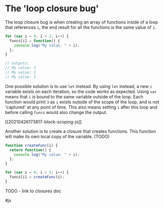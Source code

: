 # The 'loop closure bug'

The loop closure bug is when creating an array of functions inside of a loop that references `i`, the end result for all the functions is the same value of `i`.

```js
for (var i = 0; i < 3; i++) {
  funcs[i] = function() {
    console.log("My value: " + i);
  };
}

// outputs:
// My value: 3
// My value: 3
// My value: 3
```

One possible solution is to use `let` instead. By using `let` instead, a new `i` variable exists on each iteration, so the code works as expected. Using `var` means that `i` is bound to the same variable outside of the loop. Each function would print `3` as `i` exists outside of the scope of the loop, and is not 'captured' at any point of time. This also means setting `i` after this loop and before calling `funcs` would also change the output.

[[20210426173817-block-scoping-js]]

Another solution is to create a closure that creates functions. This function will make its own local copy of the variable. (TODO)
```js
function createFunc(i) {
  return function() {
    console.log("My value: " + i);
  };
}

for (var i = 0; i < 3; i++) {
  funcs[i] = createFunc(i);
}
```

TODO - link to closures doc

#js